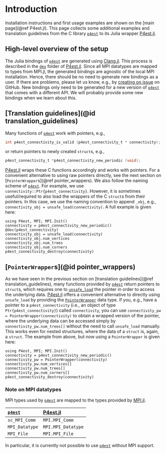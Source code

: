 # Introduction

Installation instructions and first usage examples are shown on the
[main page](@ref P4est.jl). This page collects some additional examples and
translation guidelines from the C library
[`p4est`](https://github.com/cburstedde/p4est) to its Julia wrapper
[P4est.jl](https://github.com/trixi-framework/P4est.jl).


## High-level overview of the setup

The Julia bindings of [`p4est`](https://github.com/cburstedde/p4est) are
generated using [Clang.jl](https://github.com/JuliaInterop/Clang.jl). This
process is described in the
[`dev`](https://github.com/trixi-framework/P4est.jl/tree/main/dev) folder of
[P4est.jl](https://github.com/trixi-framework/P4est.jl). Since all MPI datatypes
are mapped to types from MPI.jl, the generated bindings are agnostic of the
local MPI installation. Hence, there should be no need to generate new bindings
as a user. If there are problems, please let us know, e.g., by
[creating on issue](https://github.com/trixi-framework/P4est.jl/issues/new) on GitHub.
New bindings only need to be generated for a new version of
[`p4est`](https://github.com/cburstedde/p4est) that comes with a different
API. We will probably provide some new bindings when we learn about this.


## [Translation guidelines](@id translation_guidelines)

Many functions of [`p4est`](https://github.com/cburstedde/p4est) work with
pointers, e.g.,

```C
int p4est_connectivity_is_valid (p4est_connectivity_t * connectivity);
```

or return pointers to newly created `struct`s, e.g.,

```C
p4est_connectivity_t *p4est_connectivity_new_periodic (void);
```

[P4est.jl](https://github.com/trixi-framework/P4est.jl) wraps these C
functions accordingly and works with pointers. For a convenient alternative
to using raw pointers directly, see the next section on [`PointerWrapper`s](@ref pointer_wrappers). We also
follow the naming scheme of [`p4est`](https://github.com/cburstedde/p4est).
For example, we use `connectivity::Ptr{p4est_connectivity}`. However, it is
sometimes useful/required to also load the wrappers of the C `struct`s from their
pointers. In this case, we use the naming convention to append `_obj`, e.g.,
`connectivity_obj = unsafe_load(connectivity)`. A full example is given here:

```@repl
using P4est, MPI; MPI.Init()
connectivity = p4est_connectivity_new_periodic()
@doc(p4est_connectivity)
connectivity_obj = unsafe_load(connectivity)
connectivity_obj.num_vertices
connectivity_obj.num_trees
connectivity_obj.num_corners
p4est_connectivity_destroy(connectivity)
```


## [`PointerWrapper`s](@id pointer_wrappers)

As we have seen in the previous section on [translation guidelines](@ref translation_guidelines), many functions
provided by [`p4est`](https://github.com/cburstedde/p4est) return pointers to `struct`s,
which requires one to [`unsafe_load`](https://docs.julialang.org/en/v1/base/c/#Base.unsafe_load)
the pointer in order to access the underlying data.
[P4est.jl](https://github.com/trixi-framework/P4est.jl) offers a convenient alternative to
directly using `unsafe_load` by providing the [`PointerWrapper`](@ref) data type.
If you, e.g., have a pointer to a `p4est_connectivity` (i.e., an object of type `Ptr{p4est_connectivity}`)
called `connectivity`, you can use `connectivity_pw = PointerWrapper(connectivity)` to obtain
a wrapped version of the pointer, where the underlying data can be accessed simply by
`connectivity_pw.num_trees[]` without the need to call `unsafe_load` manually. This works even for nested
structures, where the data of a `struct` is, again, a `struct`. The example from above, but now
using a `PointerWrapper` is given here:

```@repl
using P4est, MPI; MPI.Init()
connectivity = p4est_connectivity_new_periodic()
connectivity_pw = PointerWrapper(connectivity)
connectivity_pw.num_vertices[]
connectivity_pw.num_trees[]
connectivity_pw.num_corners[]
p4est_connectivity_destroy(connectivity)
```


### Note on MPI datatypes

MPI types used by [`p4est`](https://github.com/cburstedde/p4est) are mapped
to the types provided by [MPI.jl](https://github.com/JuliaParallel/MPI.jl).

| [`p4est`](https://github.com/cburstedde/p4est) | [P4est.jl](https://github.com/trixi-framework/P4est.jl) |
|:-----------------------------------------------|:--------------------------------------------------------|
| `sc_MPI_Comm`                                  | `MPI.MPI_Comm`                                          |
| `MPI_Datatype`                                 | `MPI.MPI_Datatype`                                      |
| `MPI_File`                                     | `MPI.MPI_File`                                          |

In particular, it is currently not possible to use
[`p4est`](https://github.com/cburstedde/p4est) without MPI support.
